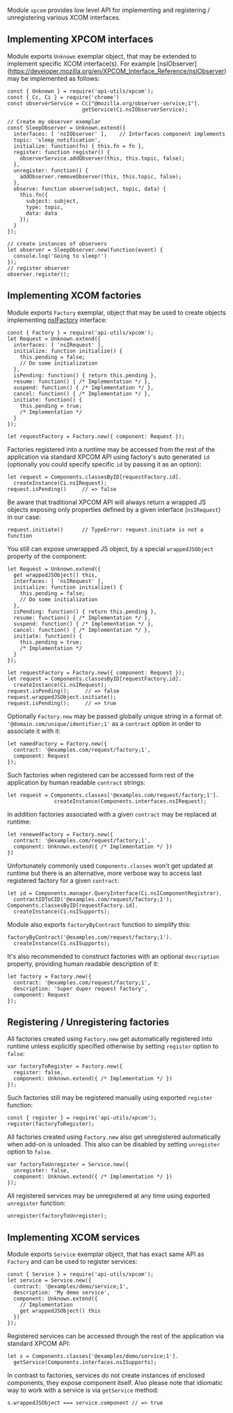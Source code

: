 <!-- This Source Code Form is subject to the terms of the Mozilla Public
   - License, v. 2.0. If a copy of the MPL was not distributed with this
   - file, You can obtain one at http://mozilla.org/MPL/2.0/. -->

Module `xpcom` provides low level API for implementing and registering /
unregistering various XCOM interfaces.

## Implementing XPCOM interfaces

Module exports `Unknown` exemplar object, that may be extended to implement
specific XCOM interface(s). For example [nsIObserver]
(https://developer.mozilla.org/en/XPCOM_Interface_Reference/nsIObserver) may be
implemented as follows:

    const { Unknown } = require('api-utils/xpcom');
    const { Cc, Ci } = require('chrome')
    const observerService = Cc["@mozilla.org/observer-service;1"].
                            getService(Ci.nsIObserverService);

    // Create my observer exemplar
    const SleepObserver = Unknown.extend({
      interfaces: [ 'nsIObserver' ],    // Interfaces component implements
      topic: 'sleep_notification',
      initialize: function(fn) { this.fn = fn },
      register: function register() {
        observerService.addObserver(this, this.topic, false);
      },
      unregister: function() {
        addObserver.removeObserver(this, this.topic, false);
      },
      observe: function observe(subject, topic, data) {
        this.fn({
          subject: subject,
          type: topic,
          data: data
        });
      }
    });

    // create instances of observers
    let observer = SleepObserver.new(function(event) {
      console.log('Going to sleep!')
    });
    // register observer
    observer.register();

## Implementing XCOM factories

Module exports `Factory` exemplar, object that may be used to create objects
implementing
[nsIFactory](https://developer.mozilla.org/en/XPCOM_Interface_Reference/nsIFactory)
interface:

    const { Factory } = require('api-utils/xpcom');
    let Request = Unknown.extend({
      interfaces: [ 'nsIRequest' ],
      initialize: function initialize() {
        this.pending = false;
        // Do some initialization
      },
      isPending: function() { return this.pending },
      resume: function() { /* Implementation */ },
      suspend: function() { /* Implementation */ },
      cancel: function() { /* Implementation */ },
      initiate: function() {
        this.pending = true;
        /* Implementation */
      }
    });

    let requestFactory = Factory.new({ component: Request });

Factories registered into a runtime may be accessed from the rest of the
application via standard XPCOM API using factory's auto generated `id`
(optionally you could specify specific `id` by passing it as an option):

    let request = Components.classesByID[requestFactory.id].
      createInstance(Ci.nsIRequest);
    request.isPending()     // => false

Be aware that traditional XPCOM API will always return a wrapped JS objects
exposing only properties defined by a given interface (`nsIRequest`) in our
case:

    request.initiate()      // TypeError: request.initiate is not a function

You still can expose unwrapped JS object, by a special `wrappedJSObject`
property of the component:

    let Request = Unknown.extend({
      get wrappedJSObject() this,
      interfaces: [ 'nsIRequest' ],
      initialize: function initialize() {
        this.pending = false;
        // Do some initialization
      },
      isPending: function() { return this.pending },
      resume: function() { /* Implementation */ },
      suspend: function() { /* Implementation */ },
      cancel: function() { /* Implementation */ },
      initiate: function() {
        this.pending = true;
        /* Implementation */
      }
    });

    let requestFactory = Factory.new({ component: Request });
    let request = Components.classesByID[requestFactory.id].
      createInstance(Ci.nsIRequest);
    request.isPending();     // => false
    request.wrappedJSObject.initiate();
    request.isPending();     // => true

Optionally `Factory.new` may be passed globally unique string in a format of:
`'@domain.com/unique/identifier;1'` as a `contract` option in order to
associate it with it:

    let namedFactory = Factory.new({
      contract: '@examples.com/request/factory;1',
      component: Request
    });

Such factories when registered can be accessed form rest of the application by
human readable `contract` strings:

    let request = Components.classes['@examples.com/request/factory;1'].
                   createInstance(Components.interfaces.nsIRequest);

In addition factories associated with a given `contract` may be replaced at
runtime:

    let renewedFactory = Factory.new({
      contract: '@examples.com/request/factory;1',
      component: Unknown.extend({ /* Implementation */ })
    })

Unfortunately commonly used `Components.classes` won't get updated at runtime
but there is an alternative, more verbose way to access last registered factory
for a given `contract`:

    let id = Components.manager.QueryInterface(Ci.nsIComponentRegistrar).
      contractIDToCID('@examples.com/request/factory;1');
    Components.classesByID[requestFactory.id].
      createInstance(Ci.nsISupports);

Module also exports `factoryByContract` function to simplify this:

    factoryByContract('@examples.com/request/factory;1').
      createInstance(Ci.nsISupports);

It's also recommended to construct factories with an optional `description`
property, providing human readable description of it:

    let factory = Factory.new({
      contract: '@examples.com/request/factory;1',
      description: 'Super duper request factory',
      component: Request
    });

## Registering / Unregistering factories

All factories created using `Factory.new` get automatically registered into
runtime unless explicitly specified otherwise by setting `register` option to
`false`:

    var factoryToRegister = Factory.new({
      register: false,
      component: Unknown.extend({ /* Implementation */ })
    });

Such factories still may be registered manually using exported `register`
function:

    const { register } = require('api-utils/xpcom');
    register(factoryToRegister);

All factories created using `Factory.new` also get unregistered automatically
when add-on is unloaded. This also can be disabled by setting `unregister`
option to `false`.

    var factoryToUnregister = Service.new({
      unregister: false,
      component: Unknown.extend({ /* Implementation */ })
    });

All registered services may be unregistered at any time using exported
`unregister` function:

    unregister(factoryToUnregister);

## Implementing XCOM services

Module exports `Service` exemplar object, that has exact same API as `Factory`
and can be used to register services:

    const { Service } = require('api-utils/xpcom');
    let service = Service.new({
      contract: '@examples/demo/service;1',
      description: 'My demo service',
      component: Unknown.extend({
        // Implementation
        get wrappedJSObject() this
      })
    });

Registered services can be accessed through the rest of the application via
standard XPCOM API:

    let s = Components.classes['@examples/demo/service;1'].
      getService(Components.interfaces.nsISupports);

In contrast to factories, services do not create instances of enclosed
components, they expose component itself. Also please note that idiomatic way
to work with a service is via `getService` method:

    s.wrappedJSObject === service.component // => true
